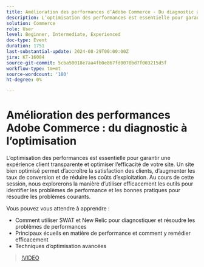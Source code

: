 ```yaml
---
title: Amélioration des performances d’Adobe Commerce - Du diagnostic à l’optimisation
description: L’optimisation des performances est essentielle pour garantir une expérience client transparente et optimiser l’efficacité de votre site. Un site bien optimisé permet d’accroître la satisfaction des clients, d’augmenter les taux de conversion et de réduire les coûts d’exploitation. Au cours de cette session, nous explorerons la manière d’utiliser efficacement les outils pour identifier les problèmes de performance et les bonnes pratiques pour résoudre les problèmes courants. Vous pouvez vous attendre à en savoir plus - Comment utiliser SWAT et New Relic pour diagnostiquer et résoudre les problèmes de performances Principaux écueils en matière de performances et comment y remédier efficacement Techniques d’optimisation avancées
solution: Commerce
role: User
level: Beginner, Intermediate, Experienced
doc-type: Event
duration: 1751
last-substantial-update: 2024-08-29T00:00:00Z
jira: KT-16084
source-git-commit: 5cba50018e7aa4fb0e867fd0070bd7f003215d5f
workflow-type: tm+mt
source-wordcount: '180'
ht-degree: 0%

---
```



# Amélioration des performances Adobe Commerce : du diagnostic à l’optimisation

L’optimisation des performances est essentielle pour garantir une expérience client transparente et optimiser l’efficacité de votre site. Un site bien optimisé permet d’accroître la satisfaction des clients, d’augmenter les taux de conversion et de réduire les coûts d’exploitation. Au cours de cette session, nous explorerons la manière d’utiliser efficacement les outils pour identifier les problèmes de performance et les bonnes pratiques pour résoudre les problèmes courants.

Vous pouvez vous attendre à apprendre :

* Comment utiliser SWAT et New Relic pour diagnostiquer et résoudre les problèmes de performances
* Principaux écueils en matière de performance et comment y remédier efficacement
* Techniques d’optimisation avancées

>[!VIDEO](https://video.tv.adobe.com/v/3433148/?learn=on)

